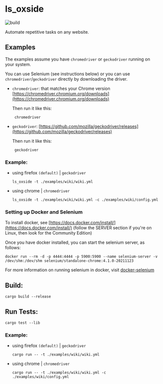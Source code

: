 # ls_oxside
![build](https://github.com/AG3NTSN0W/ls_oxide/actions/workflows/build.yml/badge.svg)

Automate repetitive tasks on any website.

## Examples

The examples assume you have `chromedriver` or `geckodriver` running on your system.

You can use Selenium (see instructions below) or you can use `chromedriver`/`geckodriver` directly by downloading the driver.
 - `chromedriver`: that matches your Chrome version <br>
    [https://chromedriver.chromium.org/downloads](https://chromedriver.chromium.org/downloads)

    Then run it like this:

        chromedriver

 - `geckodriver`: 
    [https://github.com/mozilla/geckodriver/releases](https://github.com/mozilla/geckodriver/releases)

    Then run it like this:

        geckodriver

### Example:

- using firefox `(default)` | `geckodriver`

    ```
    ls_oxside -t ./examples/wiki/wiki.yml
    ```

- using chrome | `chromedriver`

    ```
    ls_oxside -t ./examples/wiki/wiki.yml -c ./examples/wiki/config.yml
    ```


### Setting up Docker and Selenium

To install docker, see [https://docs.docker.com/install/](https://docs.docker.com/install/) (follow the SERVER section if you're on Linux, then look for the Community Edition)

Once you have docker installed, you can start the selenium server, as follows:

    docker run --rm -d -p 4444:4444 -p 5900:5900 --name selenium-server -v /dev/shm:/dev/shm selenium/standalone-chrome:4.1.0-20211123

For more information on running selenium in docker, visit
[docker-selenium](https://github.com/SeleniumHQ/docker-selenium)

## Build:

    cargo build --release

## Run Tests:

    cargo test --lib 

### Example:

- using firefox `(default)` | `geckodriver`

    ```
    cargo run -- -t ./examples/wiki/wiki.yml
    ```

- using chrome | `chromedriver`

    ```
    cargo run -- -t ./examples/wiki/wiki.yml -c ./examples/wiki/config.yml
    ```        

